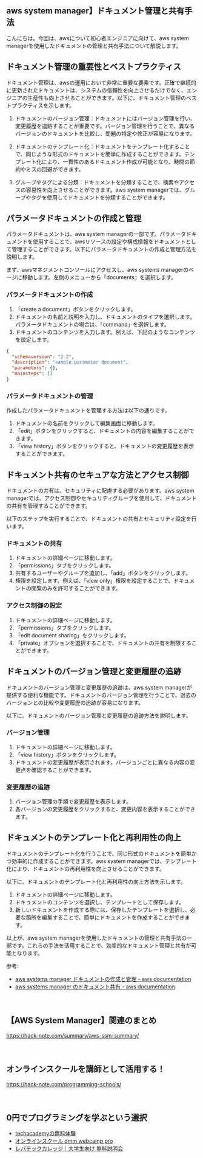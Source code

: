 <!--
title: 【aws system manager】ドキュメント管理と共有手法
tags: aws,ssm,system_manager
id: 
private: false
-->

## aws system manager】ドキュメント管理と共有手法

こんにちは。今回は、awsについて初心者エンジニアに向けて、aws system managerを使用したドキュメントの管理と共有手法について解説します。

## ドキュメント管理の重要性とベストプラクティス

ドキュメント管理は、awsの運用において非常に重要な要素です。正確で継続的に更新されたドキュメントは、システムの信頼性を向上させるだけでなく、エンジニアの生産性も向上させることができます。以下に、ドキュメント管理のベストプラクティスを示します。

1. ドキュメントのバージョン管理：ドキュメントにはバージョン管理を行い、変更履歴を追跡することが重要です。バージョン管理を行うことで、異なるバージョンのドキュメントを比較し、問題の特定や修正が容易になります。

2. ドキュメントのテンプレート化：ドキュメントをテンプレート化することで、同じような形式のドキュメントを簡単に作成することができます。テンプレート化により、一貫性のあるドキュメント作成が可能となり、時間の節約やミスの回避ができます。

3. グループやタグによる分類：ドキュメントを分類することで、検索やアクセスの容易性を向上させることができます。aws system managerでは、グループやタグを使用してドキュメントを分類することができます。

## パラメータドキュメントの作成と管理

パラメータドキュメントは、aws system managerの一部です。パラメータドキュメントを使用することで、awsリソースの設定や構成情報をドキュメントとして管理することができます。以下にパラメータドキュメントの作成と管理方法を説明します。

まず、awsマネジメントコンソールにアクセスし、aws systems managerのページに移動します。左側のメニューから「documents」を選択します。

### パラメータドキュメントの作成

1. 「create a document」ボタンをクリックします。
2. ドキュメントの名前と説明を入力し、ドキュメントのタイプを選択します。パラメータドキュメントの場合は、「command」を選択します。
3. ドキュメントのコンテンツを入力します。例えば、下記のようなコンテンツを設定します。

```json
{
  "schemaversion": "2.2",
  "description": "sample parameter document",
  "parameters": {},
  "mainsteps": []
}
```

### パラメータドキュメントの管理

作成したパラメータドキュメントを管理する方法は以下の通りです。

1. ドキュメントの名前をクリックして編集画面に移動します。
2. 「edit」ボタンをクリックすると、ドキュメントの内容を編集することができます。
3. 「view history」ボタンをクリックすると、ドキュメントの変更履歴を表示することができます。

## ドキュメント共有のセキュアな方法とアクセス制御

ドキュメントの共有は、セキュリティに配慮する必要があります。aws system managerでは、アクセス制御やセキュリティグループを使用して、ドキュメントの共有を管理することができます。

以下のステップを実行することで、ドキュメントの共有とセキュリティ設定を行います。

### ドキュメントの共有

1. ドキュメントの詳細ページに移動します。
2. 「permissions」タブをクリックします。
3. 共有するユーザーやグループを追加し、「add」ボタンをクリックします。
4. 権限を設定します。例えば、「view only」権限を設定することで、ドキュメントの閲覧のみを許可することができます。

### アクセス制御の設定

1. ドキュメントの詳細ページに移動します。
2. 「permissions」タブをクリックします。
3. 「edit document sharing」をクリックします。
4. 「private」オプションを選択することで、ドキュメントの共有を制限することができます。

## ドキュメントのバージョン管理と変更履歴の追跡

ドキュメントのバージョン管理と変更履歴の追跡は、aws system managerが提供する便利な機能です。ドキュメントのバージョン管理を行うことで、過去のバージョンとの比較や変更履歴の追跡が容易になります。

以下に、ドキュメントのバージョン管理と変更履歴の追跡方法を説明します。

### バージョン管理

1. ドキュメントの詳細ページに移動します。
2. 「view history」ボタンをクリックします。
3. ドキュメントの変更履歴が表示されます。バージョンごとに異なる内容の変更点を確認することができます。

### 変更履歴の追跡

1. バージョン管理の手順で変更履歴を表示します。
2. 各バージョンの変更履歴をクリックすると、変更内容を表示することができます。

## ドキュメントのテンプレート化と再利用性の向上

ドキュメントのテンプレート化を行うことで、同じ形式のドキュメントを簡単かつ効率的に作成することができます。aws system managerでは、テンプレート化により、ドキュメントの再利用性を向上させることができます。

以下に、ドキュメントのテンプレート化と再利用性の向上方法を示します。

1. ドキュメントの詳細ページに移動します。
2. ドキュメントのコンテンツを選択し、テンプレートとして保存します。
3. 新しいドキュメントを作成する際には、保存したテンプレートを選択し、必要な箇所を編集することで、簡単にドキュメントを作成することができます。

以上が、aws system managerを使用したドキュメントの管理と共有手法の一部です。これらの手法を活用することで、効率的なドキュメント管理と共有が可能となります。

参考:
- [aws systems manager ドキュメントの作成と管理 - aws documentation](https://docs.aws.amazon.com/ja_jp/systems-manager/latest/userguide/systems-manager-documents.html)
- [aws systems manager のドキュメント共有 - aws documentation](https://docs.aws.amazon.com/ja_jp/systems-manager/latest/userguide/ssm-sharing.html)

　

## 【AWS System Manager】関連のまとめ
https://hack-note.com/summary/aws-ssm-summary/

　

## オンラインスクールを講師として活用する！
https://hack-note.com/programming-schools/

　

## 0円でプログラミングを学ぶという選択
- [techacademyの無料体験](//af.moshimo.com/af/c/click?a_id=2612475&amp;p_id=1555&amp;pc_id=2816&amp;pl_id=22706&amp;url=https%3a%2f%2ftechacademy.jp%2fhtmlcss-trial%3futm_source%3dmoshimo%26utm_medium%3daffiliate%26utm_campaign%3dtextad)
- [オンラインスクール dmm webcamp pro](//af.moshimo.com/af/c/click?a_id=2612482&amp;p_id=1363&amp;pc_id=2297&amp;pl_id=39999&amp;guid=on)
- [レバテックカレッジ｜大学生向け 無料説明会](//af.moshimo.com/af/c/click?a_id=4071793&p_id=3198&pc_id=7488&pl_id=41848)

